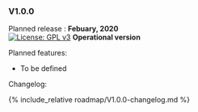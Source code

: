 ### V1.0.0

Planned release : **Febuary, 2020**  
[![License: GPL v3](https://img.shields.io/badge/License-GPLv3-blue.svg)](https://www.gnu.org/licenses/gpl-3.0) 
**Operational version**

Planned features:

   * To be defined

Changelog:

{% include_relative roadmap/V1.0.0-changelog.md %}
